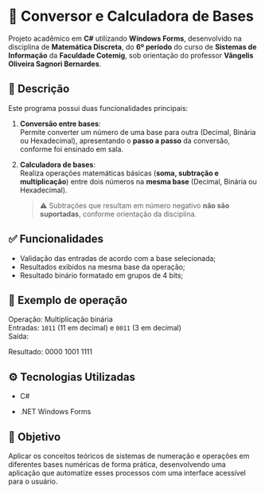 # 🔢 Conversor e Calculadora de Bases

Projeto acadêmico em **C#** utilizando **Windows Forms**, desenvolvido na disciplina de **Matemática Discreta**, do **6º período** do curso de **Sistemas de Informação** da **Faculdade Cotemig**, sob orientação do professor **Vângelis Oliveira Sagnori Bernardes**.

## 📌 Descrição

Este programa possui duas funcionalidades principais:

1. **Conversão entre bases**:  
   Permite converter um número de uma base para outra (Decimal, Binária ou Hexadecimal), apresentando o **passo a passo** da conversão, conforme foi ensinado em sala.

2. **Calculadora de bases**:  
   Realiza operações matemáticas básicas (**soma, subtração e multiplicação**) entre dois números na **mesma base** (Decimal, Binária ou Hexadecimal).  
   > ⚠️ Subtrações que resultam em número negativo **não são suportadas**, conforme orientação da disciplina.

## ✅ Funcionalidades

- Validação das entradas de acordo com a base selecionada;
- Resultados exibidos na mesma base da operação;
- Resultado binário formatado em grupos de 4 bits;

## 🧮 Exemplo de operação

Operação: Multiplicação binária  
Entradas: `1011` (11 em decimal) e `0011` (3 em decimal)  
Saída:

Resultado: 0000 1001 1111

## ⚙️ Tecnologias Utilizadas

- C#

- .NET Windows Forms

## 🎯 Objetivo

Aplicar os conceitos teóricos de sistemas de numeração e operações em diferentes bases numéricas de forma prática, desenvolvendo uma aplicação que automatize esses processos com uma interface acessível para o usuário.

